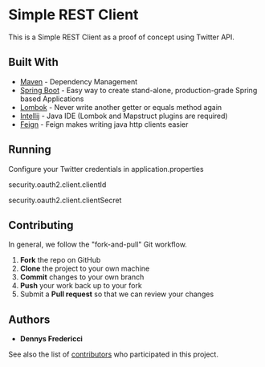# Simple REST Client

This is a Simple REST Client as a proof of concept using Twitter API.

## Built With

* [Maven](https://maven.apache.org/) - Dependency Management
* [Spring Boot](https://maven.apache.org/) - Easy way to create stand-alone, production-grade Spring based Applications
* [Lombok](https://maven.apache.org/) - Never write another getter or equals method again
* [Intellij](https://www.jetbrains.com/idea/) - Java IDE (Lombok and Mapstruct plugins are required)
* [Feign](https://github.com/OpenFeign/feign) - Feign makes writing java http clients easier

## Running

Configure your Twitter credentials in application.properties

security.oauth2.client.clientId

security.oauth2.client.clientSecret

## Contributing

In general, we follow the "fork-and-pull" Git workflow.

 1. **Fork** the repo on GitHub
 2. **Clone** the project to your own machine
 3. **Commit** changes to your own branch
 4. **Push** your work back up to your fork
 5. Submit a **Pull request** so that we can review your changes


## Authors

* **Dennys Fredericci**

See also the list of [contributors](https://github.com/dennysfredericci/simple-rest-client/contributors) who participated in this project.
